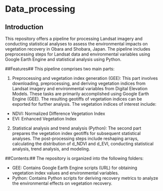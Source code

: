 # Data_processing


## **Introduction**

This repository offers a pipeline for processing Landsat imagery and conducting statistical analyses to assess the environmental impacts on vegetation recovery in Obara and Shobara, Japan. The pipeline includes preprocessing steps for Landsat data and environmental variables using Google Earth Engine and statistical analysis using Python.

##Features##
This pipeline comprises two main parts:

1. Preprocessing and vegetation index generation (GEE):
This part involves downloading, preprocessing, and deriving vegetation indices from Landsat imagery and environmental variables from Digital Elevation Models. These tasks are primarily accomplished using Google Earth Engine (GEE). The resulting geotiffs of vegetation indices can be exported for further analysis. The vegetation indices of interest include:

- NDVI: Normalized Difference Vegetation Index
- EVI: Enhanced Vegetation Index

2. Statistical analysis and trend analysis (Python):
The second part prepares the vegetation index geotiffs for subsequent statistical analyses. The post-processing steps include reshaping arrays, calculating the distribution of d_NDVI and d_EVI, conducting statistical analysis, trend analysis, and modeling.

##Contents:##
The repository is organized into the following folders:

- GEE: Contains Google Earth Engine scripts (URL) for obtaining vegetation index values and environmental variables.
- Python: Contains Python scripts for deriving recovery metrics to analyze the environmental effects on vegetation recovery.
